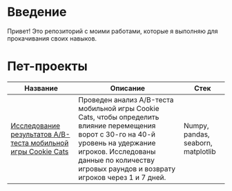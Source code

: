 # Введение
Привет! Это репозиторий с моими работами, которые я выполняю для прокачивания своих навыков.
# Пет-проекты
| Название                                                                                                               | Описание                                                                                                                                                       | Стек                                |
|------------------------------------------------------------------------------------------------------------------------|----------------------------------------------------------------------------------------------------------------------------------------------------------------|-------------------------------------|
| [Исследование результатов A/B-теста мобильной игры Cookie Cats]([https://github.com/muilpop/pet_projects/blob/main/mobile_game_cookie_cats_ab_testing.ipynb](https://github.com/muilpop/pet_projects/blob/main/cookie_cats_ab_testing/mobile_game_cookie_cats_ab_testing.ipynb)) | Проведен анализ A/B-теста мобильной игры Cookie Cats, чтобы определить влияние перемещения ворот с 30-го на 40-й уровень на удержание игроков. Исследованы данные по количеству игровых раундов и возврату игроков через 1 и 7 дней. | Numpy, pandas, seaborn, matplotlib |
